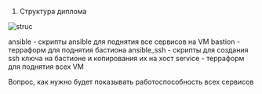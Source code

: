 
1. Структура диплома  

![struc](https://github.com/dmitri13/diplom/blob/main/img/structure.png)

ansible - скрипты ansible для поднятия все сервисов на VM
bastion - терраформ для поднятия бастиона
 ansible_ssh - скрипты для создания ssh ключа на бастионе и копирования их на хост
service - терраформ для поднятия всех VM

Вопрос, как нужно будет показывать работоспособность всех сервисов